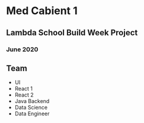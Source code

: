 # Med Cabient 1

## Lambda School Build Week Project

### June 2020

## Team

- UI
- React 1
- React 2
- Java Backend
- Data Science
- Data Engineer
